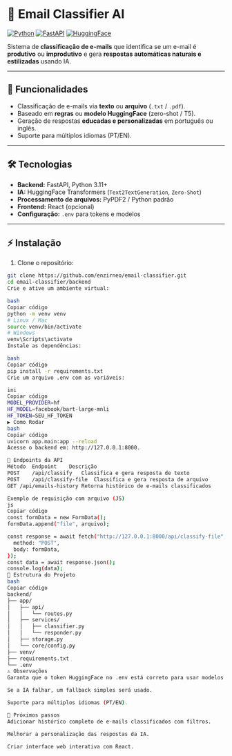 # 📨 Email Classifier AI

[![Python](https://img.shields.io/badge/Python-3.11+-blue)](https://www.python.org/)
[![FastAPI](https://img.shields.io/badge/FastAPI-0.95-green)](https://fastapi.tiangolo.com/)
[![HuggingFace](https://img.shields.io/badge/HuggingFace-Transformers-orange)](https://huggingface.co/transformers/)

Sistema de **classificação de e-mails** que identifica se um e-mail é **produtivo** ou **improdutivo** e gera **respostas automáticas naturais e estilizadas** usando IA.

---

## 🚀 Funcionalidades

- Classificação de e-mails via **texto** ou **arquivo** (`.txt` / `.pdf`).  
- Baseado em **regras** ou **modelo HuggingFace** (zero-shot / T5).  
- Geração de respostas **educadas e personalizadas** em português ou inglês.  
- Suporte para múltiplos idiomas (PT/EN).  

---

## 🛠 Tecnologias

- **Backend:** FastAPI, Python 3.11+  
- **IA:** HuggingFace Transformers (`Text2TextGeneration`, `Zero-Shot`)  
- **Processamento de arquivos:** PyPDF2 / Python padrão  
- **Frontend:** React (opcional)  
- **Configuração:** `.env` para tokens e modelos  

---

## ⚡ Instalação

1. Clone o repositório:

```bash
git clone https://github.com/enzirneo/email-classifier.git
cd email-classifier/backend
Crie e ative um ambiente virtual:

bash
Copiar código
python -m venv venv
# Linux / Mac
source venv/bin/activate
# Windows
venv\Scripts\activate
Instale as dependências:

bash
Copiar código
pip install -r requirements.txt
Crie um arquivo .env com as variáveis:

ini
Copiar código
MODEL_PROVIDER=hf
HF_MODEL=facebook/bart-large-mnli
HF_TOKEN=SEU_HF_TOKEN
▶ Como Rodar
bash
Copiar código
uvicorn app.main:app --reload
Acesse o backend em: http://127.0.0.1:8000.

📌 Endpoints da API
Método	Endpoint	Descrição
POST	/api/classify	Classifica e gera resposta de texto
POST	/api/classify-file	Classifica e gera resposta de arquivo
GET	/api/emails-history	Retorna histórico de e-mails classificados

Exemplo de requisição com arquivo (JS)
js
Copiar código
const formData = new FormData();
formData.append("file", arquivo);

const response = await fetch("http://127.0.0.1:8000/api/classify-file", {
  method: "POST",
  body: formData,
});
const data = await response.json();
console.log(data);
📂 Estrutura do Projeto
bash
Copiar código
backend/
├── app/
│   ├── api/
│   │   └── routes.py
│   ├── services/
│   │   ├── classifier.py
│   │   └── responder.py
│   ├── storage.py
│   └── core/config.py
├── venv/
├── requirements.txt
└── .env
⚠ Observações
Garanta que o token HuggingFace no .env está correto para usar modelos privados ou T5 em português.

Se a IA falhar, um fallback simples será usado.

Suporte para múltiplos idiomas (PT/EN).

🎯 Próximos passos
Adicionar histórico completo de e-mails classificados com filtros.

Melhorar a personalização das respostas da IA.

Criar interface web interativa com React.